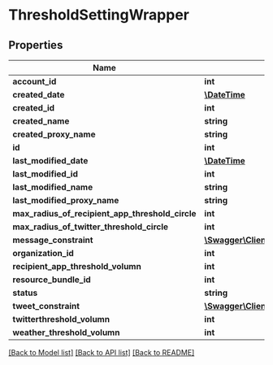# ThresholdSettingWrapper

## Properties
Name | Type | Description | Notes
------------ | ------------- | ------------- | -------------
**account_id** | **int** |  | [optional] 
**created_date** | [**\DateTime**](\DateTime.md) |  | [optional] 
**created_id** | **int** |  | [optional] 
**created_name** | **string** |  | [optional] 
**created_proxy_name** | **string** |  | [optional] 
**id** | **int** |  | [optional] 
**last_modified_date** | [**\DateTime**](\DateTime.md) |  | [optional] 
**last_modified_id** | **int** |  | [optional] 
**last_modified_name** | **string** |  | [optional] 
**last_modified_proxy_name** | **string** |  | [optional] 
**max_radius_of_recipient_app_threshold_circle** | **int** |  | [optional] 
**max_radius_of_twitter_threshold_circle** | **int** |  | [optional] 
**message_constraint** | [**\Swagger\Client\Model\UnsoicitedMessageConstraintWrapper**](UnsoicitedMessageConstraintWrapper.md) |  | [optional] 
**organization_id** | **int** |  | [optional] 
**recipient_app_threshold_volumn** | **int** |  | [optional] 
**resource_bundle_id** | **int** |  | [optional] 
**status** | **string** |  | [optional] 
**tweet_constraint** | [**\Swagger\Client\Model\TweetConstraintWrapper**](TweetConstraintWrapper.md) |  | [optional] 
**twitterthreshold_volumn** | **int** |  | [optional] 
**weather_threshold_volumn** | **int** |  | [optional] 

[[Back to Model list]](../README.md#documentation-for-models) [[Back to API list]](../README.md#documentation-for-api-endpoints) [[Back to README]](../README.md)


